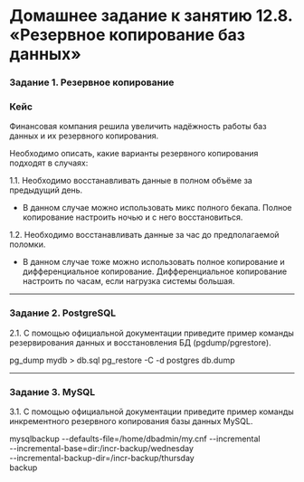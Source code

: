 # Домашнее задание к занятию 12.8. «Резервное копирование баз данных»

### Задание 1. Резервное копирование

### Кейс
Финансовая компания решила увеличить надёжность работы баз данных и их резервного копирования. 

Необходимо описать, какие варианты резервного копирования подходят в случаях: 

1.1. Необходимо восстанавливать данные в полном объёме за предыдущий день.

- В данном случае можно использовать микс полного бекапа. Полное копирование настроить ночью и с него восстановиться.

1.2. Необходимо восстанавливать данные за час до предполагаемой поломки.

- В данном случае тоже можно использовать полное копирование и дифференциальное копирование. Дифференциальное копирование настроить по часам, если нагрузка системы большая.

---

### Задание 2. PostgreSQL

2.1. С помощью официальной документации приведите пример команды резервирования данных и восстановления БД (pgdump/pgrestore).

pg_dump mydb > db.sql
pg_restore -C -d postgres db.dump

---

### Задание 3. MySQL

3.1. С помощью официальной документации приведите пример команды инкрементного резервного копирования базы данных MySQL. 

mysqlbackup --defaults-file=/home/dbadmin/my.cnf --incremental \
  --incremental-base=dir:/incr-backup/wednesday \
  --incremental-backup-dir=/incr-backup/thursday \
  backup

